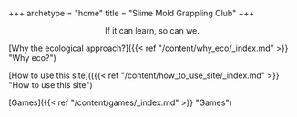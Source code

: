 +++
archetype = "home"
title = "Slime Mold Grappling Club"
+++

<p style="text-align: center;">If it can learn, so can we.</p>

[Why the ecological approach?]({{< ref "/content/why_eco/_index.md" >}} "Why eco?")

[How to use this site](({{< ref "/content/how_to_use_site/_index.md" >}} "How to use this site")

[Games]({{< ref "/content/games/_index.md" >}} "Games")